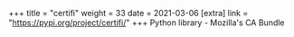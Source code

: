 +++
title = "certifi"
weight = 33
date = 2021-03-06
[extra]
link = "https://pypi.org/project/certifi/"
+++
Python library - Mozilla's CA Bundle

